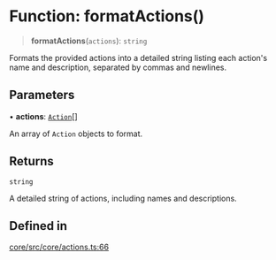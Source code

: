 # Function: formatActions()

> **formatActions**(`actions`): `string`

Formats the provided actions into a detailed string listing each action's name and description, separated by commas and newlines.

## Parameters

• **actions**: [`Action`](../interfaces/Action.md)[]

An array of `Action` objects to format.

## Returns

`string`

A detailed string of actions, including names and descriptions.

## Defined in

[core/src/core/actions.ts:66](https://github.com/ai16z/eliza/blob/c537cb3e848b54fcb914d8ef84924fa5fdeaec66/core/src/core/actions.ts#L66)
